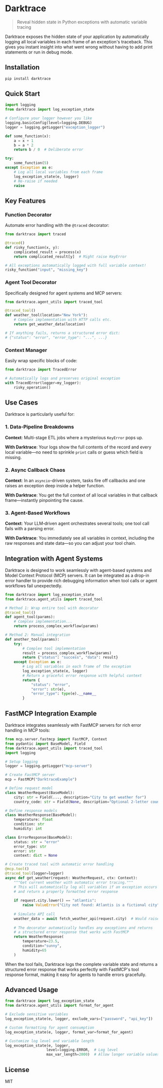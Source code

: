 # Darktrace

> Reveal hidden state in Python exceptions with automatic variable tracing

Darktrace exposes the hidden state of your application by automatically logging all local variables in each frame of an exception's traceback. This gives you instant insight into what went wrong without having to add print statements or run in debug mode.

## Installation

```bash
pip install darktrace
```

## Quick Start

```python
import logging
from darktrace import log_exception_state

# Configure your logger however you like
logging.basicConfig(level=logging.DEBUG)
logger = logging.getLogger("exception_logger")

def some_function(x):
    a = x + 1
    b = a * 2
    return b / 0  # Deliberate error

try:
    some_function(5)
except Exception as e:
    # Log all local variables from each frame
    log_exception_state(e, logger)
    # Re-raise if needed
    raise
```

## Key Features

### Function Decorator

Automate error handling with the `@traced` decorator:

```python
from darktrace import traced

@traced()
def risky_function(x, y):
    complicated_result = process(x)
    return complicated_result[y]  # Might raise KeyError

# All exceptions automatically logged with full variable context!
risky_function("input", "missing_key")
```

### Agent Tool Decorator

Specifically designed for agent systems and MCP servers:

```python
from darktrace.agent_utils import traced_tool

@traced_tool()
def weather_tool(location="New York"):
    # Complex implementation with HTTP calls etc.
    return get_weather_data(location) 

# If anything fails, returns a structured error dict:
# {"status": "error", "error_type": "...", ...}
```

### Context Manager

Easily wrap specific blocks of code:

```python
from darktrace import TracedError

# Automatically logs and preserves original exception
with TracedError(logger=my_logger):
    risky_operation()
```

## Use Cases

Darktrace is particularly useful for:

### 1. Data‐Pipeline Breakdowns

**Context**: Multi-stage ETL jobs where a mysterious `KeyError` pops up.

**With Darktrace**: Your logs show the full contents of the record and every local variable—no need to sprinkle `print` calls or guess which field is missing.

### 2. Async Callback Chaos

**Context**: In an `asyncio`-driven system, tasks fire off callbacks and one raises an exception deep inside a helper function.

**With Darktrace**: You get the full context of all local variables in that callback frame—instantly pinpointing the cause.

### 3. Agent-Based Workflows

**Context**: Your LLM‐driven agent orchestrates several tools; one tool call fails with a parsing error.

**With Darktrace**: You immediately see all variables in context, including the raw responses and state data—so you can adjust your tool chain.

## Integration with Agent Systems

Darktrace is designed to work seamlessly with agent-based systems and Model Context Protocol (MCP) servers. It can be integrated as a drop-in error handler to provide rich debugging information when tool calls or agent workflows fail unexpectedly.

```python
from darktrace import log_exception_state
from darktrace.agent_utils import traced_tool

# Method 1: Wrap entire tool with decorator
@traced_tool()
def agent_tool(params):
    # Complex implementation...
    return process_complex_workflow(params)

# Method 2: Manual integration
def another_tool(params):
    try:
        # Complex tool implementation
        result = process_complex_workflow(params)
        return {"status": "success", "data": result}
    except Exception as e:
        # Log all variables in each frame of the exception
        log_exception_state(e, logger)
        # Return a graceful error response with helpful context
        return {
            "status": "error",
            "error": str(e),
            "error_type": type(e).__name__
        }
```

## FastMCP Integration Example

Darktrace integrates seamlessly with FastMCP servers for rich error handling in MCP tools:

```python
from mcp.server.fastmcp import FastMCP, Context
from pydantic import BaseModel, Field
from darktrace.agent_utils import traced_tool
import logging

# Setup logging
logger = logging.getLogger("mcp-server")

# Create FastMCP server
mcp = FastMCP("DarktraceExample")

# Define request model
class WeatherRequest(BaseModel):
    city: str = Field(..., description="City to get weather for")
    country_code: str = Field(None, description="Optional 2-letter country code")

# Define response models
class WeatherResponse(BaseModel):
    temperature: float
    condition: str
    humidity: int

class ErrorResponse(BaseModel):
    status: str = "error"
    error_type: str
    error: str
    context: dict = None

# Create traced tool with automatic error handling
@mcp.tool()
@traced_tool(logger=logger)
async def get_weather(request: WeatherRequest, ctx: Context):
    """Get current weather with automatic error tracing."""
    # This will automatically log all variables if an exception occurs
    # and return a properly formatted error response
    
    if request.city.lower() == "atlantis":
        raise ValueError("City not found: Atlantis is a fictional city")  
        
    # Simulate API call
    weather_data = await fetch_weather_api(request.city)  # Would raise on failure
    
    # The decorator automatically handles any exceptions and returns
    # a structured error response that works with FastMCP
    return WeatherResponse(
        temperature=23.5,
        condition="sunny",
        humidity=65
    )
```

When the tool fails, Darktrace logs the complete variable state and returns a structured error response that works perfectly with FastMCP's tool response format, making it easy for agents to handle errors gracefully.

## Advanced Usage

```python
from darktrace import log_exception_state
from darktrace.agent_utils import format_for_agent

# Exclude sensitive variables
log_exception_state(e, logger, exclude_vars=["password", "api_key"])

# Custom formatting for agent consumption
log_exception_state(e, logger, format_var=format_for_agent)

# Customize log level and variable length
log_exception_state(e, logger, 
                   level=logging.ERROR,  # Log level
                   max_var_length=2000)  # Allow longer variable values
```

## License

MIT

